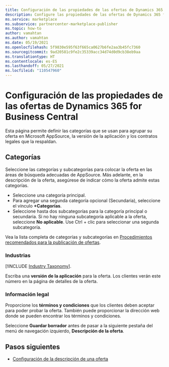 ```yaml
---
title: Configuración de las propiedades de las ofertas de Dynamics 365 for Business Central en Microsoft AppSource (Azure Marketplace)
description: Configure las propiedades de las ofertas de Dynamics 365 for Business Central en Microsoft AppSource (Azure Marketplace).
ms.service: marketplace
ms.subservice: partnercenter-marketplace-publisher
ms.topic: how-to
author: vamahtan
ms.author: vamahtan
ms.date: 05/19/2021
ms.openlocfilehash: 5f9830e595f63f665ca0627b6fe2aa3b45fc7360
ms.sourcegitcommit: 9ad20581c9fe2c35339acc34d74d0d9cb38eb9aa
ms.translationtype: HT
ms.contentlocale: es-ES
ms.lasthandoff: 05/27/2021
ms.locfileid: "110547960"
---
```

# <a name="configure-dynamics-365-for-business-central-offer-properties"></a>Configuración de las propiedades de las ofertas de Dynamics 365 for Business Central

Esta página permite definir las categorías que se usan para agrupar su oferta en Microsoft AppSource, la versión de la aplicación y los contratos legales que la respaldan.

## <a name="categories"></a>Categorías

Seleccione las categorías y subcategorías para colocar la oferta en las áreas de búsqueda adecuadas de AppSource. Más adelante, en la descripción de la oferta, asegúrese de indicar cómo la oferta admite estas categorías.

- Seleccione una categoría principal.
- Para agregar una segunda categoría opcional (Secundaria), seleccione el vínculo **+Categorías**.
- Seleccione hasta dos subcategorías para la categoría principal o secundaria. Si no hay ninguna subcategoría aplicable a la oferta, seleccione **No aplicable**. Use Ctrl + clic para seleccionar una segunda subcategoría.

Vea la lista completa de categorías y subcategorías en [Procedimientos recomendados para la publicación de ofertas](gtm-offer-listing-best-practices.md).

### <a name="industries"></a>Industrias

[!INCLUDE [Industry Taxonomy](./includes/industry-taxonomy.md)].

Escriba una **versión de la aplicación** para la oferta. Los clientes verán este número en la página de detalles de la oferta.

### <a name="legal"></a>Información legal

Proporcione los **términos y condiciones** que los clientes deben aceptar para poder probar la oferta. También puede proporcionar la dirección web donde se pueden encontrar los términos y condiciones.

Seleccione **Guardar borrador** antes de pasar a la siguiente pestaña del menú de navegación izquierdo, **Descripción de la oferta**.

## <a name="next-steps"></a>Pasos siguientes

- [Configuración de la descripción de una oferta](dynamics-365-business-central-offer-listing.md)
